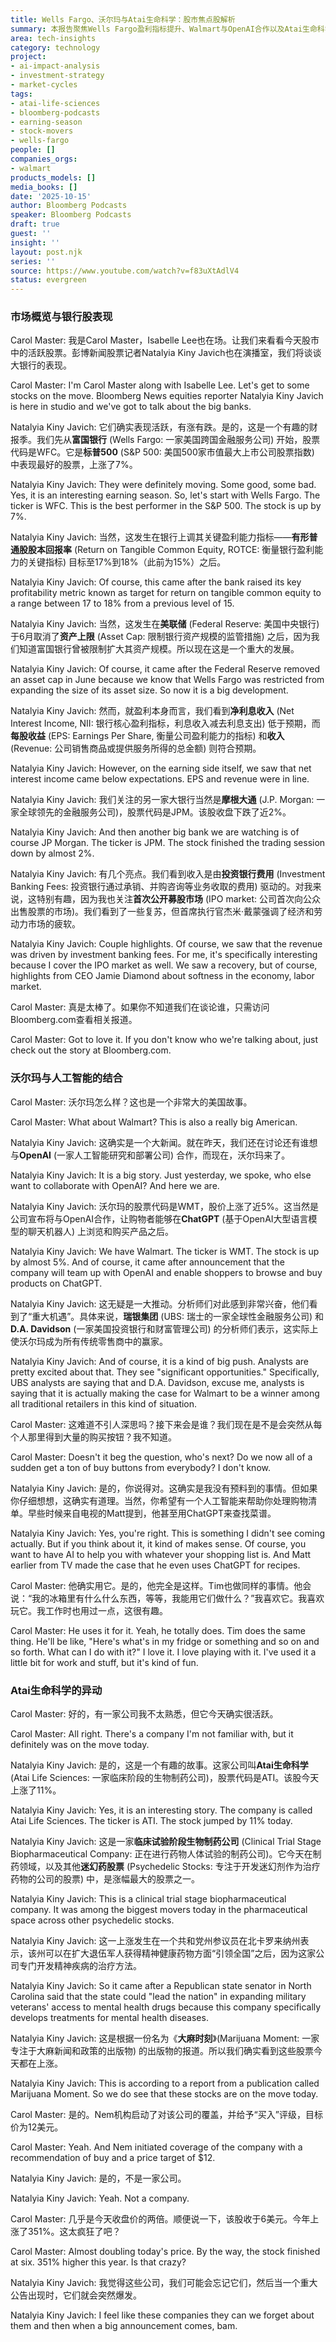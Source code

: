 ```yaml
---
title: Wells Fargo、沃尔玛与Atai生命科学：股市焦点股解析
summary: 本报告聚焦Wells Fargo盈利指标提升、Walmart与OpenAI合作以及Atai生命科学因精神健康药物前景而大涨等股市热点，分析了这些公司股价异动背后的驱动因素。
area: tech-insights
category: technology
project:
- ai-impact-analysis
- investment-strategy
- market-cycles
tags:
- atai-life-sciences
- bloomberg-podcasts
- earning-season
- stock-movers
- wells-fargo
people: []
companies_orgs:
- walmart
products_models: []
media_books: []
date: '2025-10-15'
author: Bloomberg Podcasts
speaker: Bloomberg Podcasts
draft: true
guest: ''
insight: ''
layout: post.njk
series: ''
source: https://www.youtube.com/watch?v=f83uXtAdlV4
status: evergreen
---
```

### 市场概览与银行股表现

Carol Master: 我是Carol Master，Isabelle Lee也在场。让我们来看看今天股市中的活跃股票。彭博新闻股票记者Natalyia Kiny Javich也在演播室，我们将谈谈大银行的表现。

Carol Master: I'm Carol Master along with Isabelle Lee. Let's get to some stocks on the move. Bloomberg News equities reporter Natalyia Kiny Javich is here in studio and we've got to talk about the big banks.

Natalyia Kiny Javich: 它们确实表现活跃，有涨有跌。是的，这是一个有趣的财报季。我们先从**富国银行** (Wells Fargo: 一家美国跨国金融服务公司) 开始，股票代码是WFC。它是**标普500** (S&P 500: 美国500家市值最大上市公司股票指数) 中表现最好的股票，上涨了7%。

Natalyia Kiny Javich: They were definitely moving. Some good, some bad. Yes, it is an interesting earning season. So, let's start with Wells Fargo. The ticker is WFC. This is the best performer in the S&P 500. The stock is up by 7%.

Natalyia Kiny Javich: 当然，这发生在银行上调其关键盈利能力指标——**有形普通股股本回报率** (Return on Tangible Common Equity, ROTCE: 衡量银行盈利能力的关键指标) 目标至17%到18%（此前为15%）之后。

Natalyia Kiny Javich: Of course, this came after the bank raised its key profitability metric known as target for return on tangible common equity to a range between 17 to 18% from a previous level of 15.

Natalyia Kiny Javich: 当然，这发生在**美联储** (Federal Reserve: 美国中央银行) 于6月取消了**资产上限** (Asset Cap: 限制银行资产规模的监管措施) 之后，因为我们知道富国银行曾被限制扩大其资产规模。所以现在这是一个重大的发展。

Natalyia Kiny Javich: Of course, it came after the Federal Reserve removed an asset cap in June because we know that Wells Fargo was restricted from expanding the size of its asset size. So now it is a big development.

Natalyia Kiny Javich: 然而，就盈利本身而言，我们看到**净利息收入** (Net Interest Income, NII: 银行核心盈利指标，利息收入减去利息支出) 低于预期，而**每股收益** (EPS: Earnings Per Share, 衡量公司盈利能力的指标) 和**收入** (Revenue: 公司销售商品或提供服务所得的总金额) 则符合预期。

Natalyia Kiny Javich: However, on the earning side itself, we saw that net interest income came below expectations. EPS and revenue were in line.

Natalyia Kiny Javich: 我们关注的另一家大银行当然是**摩根大通** (J.P. Morgan: 一家全球领先的金融服务公司)，股票代码是JPM。该股收盘下跌了近2%。

Natalyia Kiny Javich: And then another big bank we are watching is of course JP Morgan. The ticker is JPM. The stock finished the trading session down by almost 2%.

Natalyia Kiny Javich: 有几个亮点。我们看到收入是由**投资银行费用** (Investment Banking Fees: 投资银行通过承销、并购咨询等业务收取的费用) 驱动的。对我来说，这特别有趣，因为我也关注**首次公开募股市场** (IPO market: 公司首次向公众出售股票的市场)。我们看到了一些复苏，但首席执行官杰米·戴蒙强调了经济和劳动力市场的疲软。

Natalyia Kiny Javich: Couple highlights. Of course, we saw that the revenue was driven by investment banking fees. For me, it's specifically interesting because I cover the IPO market as well. We saw a recovery, but of course, highlights from CEO Jamie Diamond about softness in the economy, labor market.

Carol Master: 真是太棒了。如果你不知道我们在谈论谁，只需访问Bloomberg.com查看相关报道。

Carol Master: Got to love it. If you don't know who we're talking about, just check out the story at Bloomberg.com.

### 沃尔玛与人工智能的结合

Carol Master: 沃尔玛怎么样？这也是一个非常大的美国故事。

Carol Master: What about Walmart? This is also a really big American.

Natalyia Kiny Javich: 这确实是一个大新闻。就在昨天，我们还在讨论还有谁想与**OpenAI** (一家人工智能研究和部署公司) 合作，而现在，沃尔玛来了。

Natalyia Kiny Javich: It is a big story. Just yesterday, we spoke, who else want to collaborate with OpenAI? And here we are.

Natalyia Kiny Javich: 沃尔玛的股票代码是WMT，股价上涨了近5%。这当然是公司宣布将与OpenAI合作，让购物者能够在**ChatGPT** (基于OpenAI大型语言模型的聊天机器人) 上浏览和购买产品之后。

Natalyia Kiny Javich: We have Walmart. The ticker is WMT. The stock is up by almost 5%. And of course, it came after announcement that the company will team up with OpenAI and enable shoppers to browse and buy products on ChatGPT.

Natalyia Kiny Javich: 这无疑是一大推动。分析师们对此感到非常兴奋，他们看到了“重大机遇”。具体来说，**瑞银集团** (UBS: 瑞士的一家全球性金融服务公司) 和**D.A. Davidson** (一家美国投资银行和财富管理公司) 的分析师们表示，这实际上使沃尔玛成为所有传统零售商中的赢家。

Natalyia Kiny Javich: And of course, it is a kind of big push. Analysts are pretty excited about that. They see "significant opportunities." Specifically, UBS analysts are saying that and D.A. Davidson, excuse me, analysts is saying that it is actually making the case for Walmart to be a winner among all traditional retailers in this kind of situation.

Carol Master: 这难道不引人深思吗？接下来会是谁？我们现在是不是会突然从每个人那里得到大量的购买按钮？我不知道。

Carol Master: Doesn't it beg the question, who's next? Do we now all of a sudden get a ton of buy buttons from everybody? I don't know.

Natalyia Kiny Javich: 是的，你说得对。这确实是我没有预料到的事情。但如果你仔细想想，这确实有道理。当然，你希望有一个人工智能来帮助你处理购物清单。早些时候来自电视的Matt提到，他甚至用ChatGPT来查找菜谱。

Natalyia Kiny Javich: Yes, you're right. This is something I didn't see coming actually. But if you think about it, it kind of makes sense. Of course, you want to have AI to help you with whatever your shopping list is. And Matt earlier from TV made the case that he even uses ChatGPT for recipes.

Carol Master: 他确实用它。是的，他完全是这样。Tim也做同样的事情。他会说：“我的冰箱里有什么什么东西，等等，我能用它们做什么？”我喜欢它。我喜欢玩它。我工作时也用过一点，这很有趣。

Carol Master: He uses it for it. Yeah, he totally does. Tim does the same thing. He'll be like, "Here's what's in my fridge or something and so on and so forth. What can I do with it?" I love it. I love playing with it. I've used it a little bit for work and stuff, but it's kind of fun.

### Atai生命科学的异动

Carol Master: 好的，有一家公司我不太熟悉，但它今天确实很活跃。

Carol Master: All right. There's a company I'm not familiar with, but it definitely was on the move today.

Natalyia Kiny Javich: 是的，这是一个有趣的故事。这家公司叫**Atai生命科学** (Atai Life Sciences: 一家临床阶段的生物制药公司)，股票代码是ATI。该股今天上涨了11%。

Natalyia Kiny Javich: Yes, it is an interesting story. The company is called Atai Life Sciences. The ticker is ATI. The stock jumped by 11% today.

Natalyia Kiny Javich: 这是一家**临床试验阶段生物制药公司** (Clinical Trial Stage Biopharmaceutical Company: 正在进行药物人体试验的制药公司)。它今天在制药领域，以及其他**迷幻药股票** (Psychedelic Stocks: 专注于开发迷幻剂作为治疗药物的公司的股票) 中，是涨幅最大的股票之一。

Natalyia Kiny Javich: This is a clinical trial stage biopharmaceutical company. It was among the biggest movers today in the pharmaceutical space across other psychedelic stocks.

Natalyia Kiny Javich: 这一上涨发生在一个共和党州参议员在北卡罗来纳州表示，该州可以在扩大退伍军人获得精神健康药物方面“引领全国”之后，因为这家公司专门开发精神疾病的治疗方法。

Natalyia Kiny Javich: So it came after a Republican state senator in North Carolina said that the state could "lead the nation" in expanding military veterans' access to mental health drugs because this company specifically develops treatments for mental health diseases.

Natalyia Kiny Javich: 这是根据一份名为《**大麻时刻**》(Marijuana Moment: 一家专注于大麻新闻和政策的出版物) 的出版物的报道。所以我们确实看到这些股票今天都在上涨。

Natalyia Kiny Javich: This is according to a report from a publication called Marijuana Moment. So we do see that these stocks are on the move today.

Carol Master: 是的。Nem机构启动了对该公司的覆盖，并给予“买入”评级，目标价为12美元。

Carol Master: Yeah. And Nem initiated coverage of the company with a recommendation of buy and a price target of $12.

Natalyia Kiny Javich: 是的，不是一家公司。

Natalyia Kiny Javich: Yeah. Not a company.

Carol Master: 几乎是今天收盘价的两倍。顺便说一下，该股收于6美元。今年上涨了351%。这太疯狂了吧？

Carol Master: Almost doubling today's price. By the way, the stock finished at six. 351% higher this year. Is that crazy?

Natalyia Kiny Javich: 我觉得这些公司，我们可能会忘记它们，然后当一个重大公告出现时，它们就会突然爆发。

Natalyia Kiny Javich: I feel like these companies they can we forget about them and then when a big announcement comes, bam.